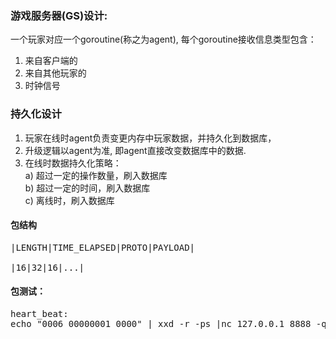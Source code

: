 ### 游戏服务器(GS)设计:      
一个玩家对应一个goroutine(称之为agent), 每个goroutine接收信息类型包含：     

1. 来自客户端的    
2. 来自其他玩家的    
3. 时钟信号

### 持久化设计
1. 玩家在线时agent负责变更内存中玩家数据，并持久化到数据库，   
2. 升级逻辑以agent为准, 即agent直接改变数据库中的数据.    
3. 在线时数据持久化策略：   
    a) 超过一定的操作数量，刷入数据库    
    b) 超过一定的时间，刷入数据库    
    c) 离线时，刷入数据库

#### 包结构
<pre>
|LENGTH|TIME_ELAPSED|PROTO|PAYLOAD|

|16|32|16|...|
</pre>

#### 包测试：
<pre>
heart_beat:
echo "0006 00000001 0000" | xxd -r -ps |nc 127.0.0.1 8888 -q 2|hexdump -C
</pre>
